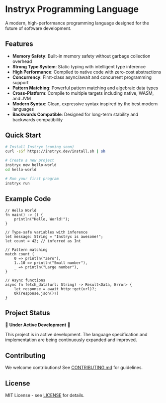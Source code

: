 # Instryx Programming Language

A modern, high-performance programming language designed for the future of software development.

## Features

- **Memory Safety**: Built-in memory safety without garbage collection overhead
- **Strong Type System**: Static typing with intelligent type inference
- **High Performance**: Compiled to native code with zero-cost abstractions
- **Concurrency**: First-class async/await and concurrent programming support
- **Pattern Matching**: Powerful pattern matching and algebraic data types
- **Cross-Platform**: Compile to multiple targets including native, WASM, and JVM
- **Modern Syntax**: Clean, expressive syntax inspired by the best modern languages
- **Backwards Compatible**: Designed for long-term stability and backwards compatibility

## Quick Start

```bash
# Install Instryx (coming soon)
curl -sSf https://instryx.dev/install.sh | sh

# Create a new project
instryx new hello-world
cd hello-world

# Run your first program
instryx run
```

## Example Code

```instryx
// Hello World
fn main() -> () {
    println("Hello, World!");
}

// Type-safe variables with inference
let message: String = "Instryx is awesome!";
let count = 42; // inferred as Int

// Pattern matching
match count {
    0 => println("Zero"),
    1..10 => println("Small number"),
    _ => println("Large number"),
}

// Async functions
async fn fetch_data(url: String) -> Result<Data, Error> {
    let response = await http::get(url)?;
    Ok(response.json()?)
}
```

## Project Status

🚧 **Under Active Development** 🚧

This project is in active development. The language specification and implementation are being continuously expanded and improved.

## Contributing

We welcome contributions! See [CONTRIBUTING.md](CONTRIBUTING.md) for guidelines.

## License

MIT License - see [LICENSE](LICENSE) for details.